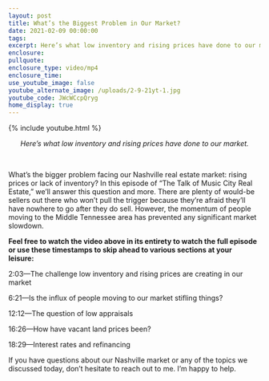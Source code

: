 ```yaml
---
layout: post
title: What’s the Biggest Problem in Our Market?
date: 2021-02-09 00:00:00
tags:
excerpt: Here’s what low inventory and rising prices have done to our market.
enclosure:
pullquote:
enclosure_type: video/mp4
enclosure_time:
use_youtube_image: false
youtube_alternate_image: /uploads/2-9-21yt-1.jpg
youtube_code: JWcWCcpQryg
home_display: true
---
```


{% include youtube.html %}

<center><em>Here&rsquo;s what low inventory and rising prices have done to our market.</em></center>

&nbsp;

What’s the bigger problem facing our Nashville real estate market: rising prices or lack of inventory? In this episode of “The Talk of Music City Real Estate,” we’ll answer this question and more. There are plenty of would-be sellers out there who won’t pull the trigger because they’re afraid they’ll have nowhere to go after they do sell. However, the momentum of people moving to the Middle Tennessee area has prevented any significant market slowdown.&nbsp;

**Feel free to watch the video above in its entirety to watch the full episode or use these timestamps to skip ahead to various sections at your leisure:&nbsp;**

2:03—The challenge low inventory and rising prices are creating in our market&nbsp;

6:21—Is the influx of people moving to our market stifling things?&nbsp;

12:12—The question of low appraisals

16:26—How have vacant land prices been?

18:29—Interest rates and refinancing&nbsp;&nbsp;

If you have questions about our Nashville market or any of the topics we discussed today, don’t hesitate to reach out to me. I’m happy to help.

